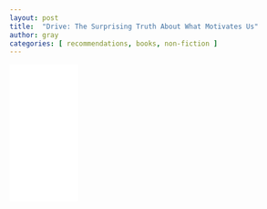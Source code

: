 ```yaml
---
layout: post
title:  "Drive: The Surprising Truth About What Motivates Us"
author: gray
categories: [ recommendations, books, non-fiction ]
---
```


<iframe sandbox="allow-popups allow-scripts allow-modals allow-forms allow-same-origin" style="width:120px;height:240px;" marginwidth="0" marginheight="0" scrolling="no" frameborder="0" src="//ws-na.amazon-adsystem.com/widgets/q?ServiceVersion=20070822&OneJS=1&Operation=GetAdHtml&MarketPlace=US&source=ss&ref=as_ss_li_til&ad_type=product_link&tracking_id=grayinfilm-20&language=en_US&marketplace=amazon&region=US&placement=B004P1JDJO&asins=B004P1JDJO&linkId=1cb03f2318f9735dc5b8a88a5fa45772&show_border=true&link_opens_in_new_window=true"></iframe>